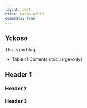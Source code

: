 ```yaml
---
layout: post
title: Hello World
comments: true
---
```


## Yokoso

This is my blog.

- Table of Contents
{:toc .large-only}

## Header 1

### Header 2

### Header 3